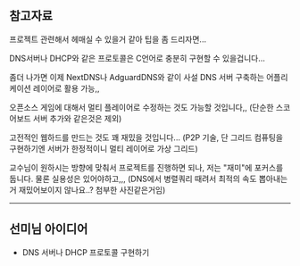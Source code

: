 ## 참고자료
프로젝트 관련해서 헤매실 수 있을거 같아 팁을 좀 드리자면...

DNS서버나 DHCP와 같은 프로토콜은 C언어로 충분히 구현할 수 있을겁니다...

좀더 나가면 이제 NextDNS나 AdguardDNS와 같이 사설 DNS 서버 구축하는 어플리케이션 레이어로 활용 가능,,

오픈소스 게임에 대해서 멀티 플레이어로 수정하는 것도 가능할 것입니다,,  (단순한 스코어보드 서버 추가와 같은것은 제외)

고전적인 웹하드를 만드는 것도 꽤 재밌을 것입니다... (P2P 기술, 단 그리드 컴퓨팅을 구현하기엔 서버가 한정적이니 멀티 레이어로 가상 그리드)

교수님이 원하시는 방향에 맞춰서 프로젝트를 진행하면 되나, 저는 "재미"에 포커스를 둡니다. 물론 실용성은 있어야하고,,, (DNS에서 병렬쿼리 때려서 최적의 속도 뽑아내는거 재밌어보이지 않나요..? 첨부한 사진같은거임)

---
## 선미님 아이디어
- DNS 서버나 DHCP 프로토콜 구현하기

## 